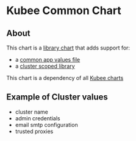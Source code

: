 # Kubee Common Chart


## About

This chart is a [library chart](https://helm.sh/docs/topics/library_charts/)
that adds support for:
* a [common app values file](values.yaml)
* a [cluster scoped library](templates/_helpers.tpl)


This chart is a dependency of all [Kubee charts](../../../docs/bin/kubee-helmet.md)


## Example of Cluster values

* cluster name
* admin credentials
* email smtp configuration
* trusted proxies
